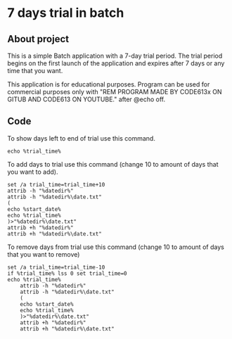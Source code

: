 # 7 days trial in batch
## About project
This is a simple Batch application with a 7-day trial period. The trial period begins on the first launch of the application and expires after 7 days or any time that you want.

This application is for educational purposes.
Program can be used for commercial purposes only with "REM PROGRAM MADE BY CODE613x ON GITUB AND CODE613 ON YOUTUBE." after @echo off.
## Code
To show days left to end of trial use this command.
```batch
echo %trial_time%
```


To add days to trial use this command (change 10 to amount of days that you want to add).
```batch
set /a trial_time=trial_time+10
attrib -h "%datedir%"
attrib -h "%datedir%\date.txt"
(
echo %start_date%
echo %trial_time%
)>"%datedir%\date.txt"
attrib +h "%datedir%"
attrib +h "%datedir%\date.txt"
```
To remove days from trial use this command (change 10 to amount of days that you want to remove)
```batch
set /a trial_time=trial_time-10
if %trial_time% lss 0 set trial_time=0
echo %trial_time%
    attrib -h "%datedir%"
    attrib -h "%datedir%\date.txt"
    (
    echo %start_date%
    echo %trial_time%
    )>"%datedir%\date.txt"
    attrib +h "%datedir%"
    attrib +h "%datedir%\date.txt"
  ```

